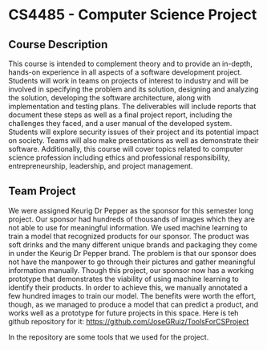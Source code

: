 # CS4485 - Computer Science Project
## Course Description
This course is intended to complement theory and to provide an in-depth, hands-on experience in all aspects of a software development project. Students will work in teams on projects of interest to industry and will be involved in specifying the problem and its solution, designing and analyzing the solution, developing the software architecture, along with implementation and testing plans. The deliverables will include reports that document these steps as well as a final project report, including the challenges they faced, and a user manual of the developed system. Students will explore security issues of their project and its potential impact on society. Teams will also make presentations as well as demonstrate their software. Additionally, this course will cover topics related to computer science profession including ethics and professional responsibility, entrepreneurship, leadership, and project management.

## Team Project
We were assigned Keurig Dr Pepper as the sponsor for this semester long project. Our sponsor had hundreds of thousands of images which they are not able to use for meaningful information. We used machine learning to train a model that recognized products for our sponsor. The product was soft drinks and the many different unique brands and packaging they come in under the Keurig Dr Pepper brand. The problem is that our sponsor does not have the manpower to go through their pictures and gather meaningful information manually. Though this project, our sponsor now has a working prototype that demonstrates the viability of using machine learning to identify their products. In order to achieve this, we manually annotated a few hundred images to train our model. The benefits were worth the effort, though, as we managed to produce a model that can predict a product, and works well as a prototype for future projects in this space. Here is teh github repository for it: https://github.com/JoseGRuiz/ToolsForCSProject 

In the repository are some tools that we used for the project. 